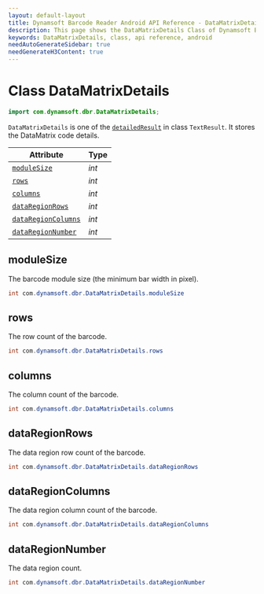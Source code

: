 ```yaml
---
layout: default-layout
title: Dynamsoft Barcode Reader Android API Reference - DataMatrixDetails Class
description: This page shows the DataMatrixDetails Class of Dynamsoft Barcode Reader for Android SDK.
keywords: DataMatrixDetails, class, api reference, android
needAutoGenerateSidebar: true
needGenerateH3Content: true
---
```


# Class DataMatrixDetails

```java
import com.dynamsoft.dbr.DataMatrixDetails;
```

`DataMatrixDetails` is one of the [`detailedResult`](auxiliary-TextResult.md#detailedresult) in class `TextResult`. It stores the DataMatrix code details.

| Attribute | Type |
|---------- | ---- |
| [`moduleSize`](#modulesize) | *int* |
| [`rows`](#rows) | *int* |
| [`columns`](#columns) | *int* |
| [`dataRegionRows`](#dataregionrows) | *int* |
| [`dataRegionColumns`](#dataregioncolumns) | *int* |
| [`dataRegionNumber`](#dataregionnumber) | *int* |

## moduleSize

The barcode module size (the minimum bar width in pixel).

```java
int com.dynamsoft.dbr.DataMatrixDetails.moduleSize
```

## rows

The row count of the barcode.

```java
int com.dynamsoft.dbr.DataMatrixDetails.rows
```

## columns

The column count of the barcode.

```java
int com.dynamsoft.dbr.DataMatrixDetails.columns
```

## dataRegionRows

The data region row count of the barcode.

```java
int com.dynamsoft.dbr.DataMatrixDetails.dataRegionRows
```

## dataRegionColumns

The data region column count of the barcode.

```java
int com.dynamsoft.dbr.DataMatrixDetails.dataRegionColumns
```

## dataRegionNumber

The data region count.

```java
int com.dynamsoft.dbr.DataMatrixDetails.dataRegionNumber
```
